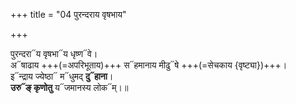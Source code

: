 +++
title = "04 पुरन्दराय वृषभाय"

+++

पुरन्दरा᳓य वृषभा᳓य धृष्ण᳓वे।  
अ᳓षाढाय +++(=अपरिभूताय)+++ स᳓हमानाय मीढु᳓षे +++(=सेचकाय {वृष्ट्या})+++।  
इ᳓न्द्राय ज्येष्ठा᳓ म᳓धुमद् **दु᳓हाना**।  
**उरु᳓ङ् कृणोतु** य᳓जमानस्य लोक᳓म्।॥  
